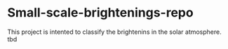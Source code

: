 # Small-scale-brightenings-repo

This project is intented to classify the brightenins in the solar atmosphere.
tbd
